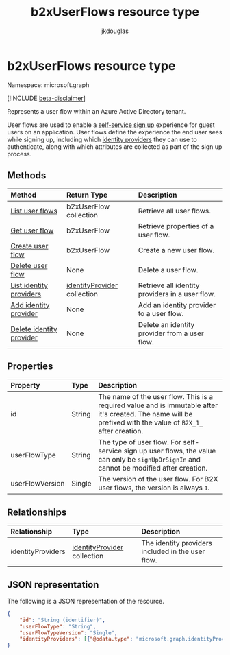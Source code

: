 ﻿---
title: "b2xUserFlows resource type"
description: "Represents a user flow within an Azure Active Directory tenant."
localization_priority: Priority
doc_type: resourcePageType
ms.prod: "microsoft-identity-platform"
author: "jkdouglas"
---

# b2xUserFlows resource type

Namespace: microsoft.graph

[!INCLUDE [beta-disclaimer](../../includes/beta-disclaimer.md)]

Represents a user flow within an Azure Active Directory tenant.

User flows are used to enable a [self-service sign up](https://docs.microsoft.com/azure/active-directory/external-identities/self-service-sign-up-overview) experience for guest users on an application. User flows define the experience the end user sees while signing up, including which [identity providers](https://docs.microsoft.com/azure/active-directory/external-identities/identity-providers) they can use to authenticate, along with which attributes are collected as part of the sign up process.

## Methods

| Method                                                                     | Return Type                                                     | Description                                     |
| :------------------------------------------------------------------------- | :-------------------------------------------------------------- | :---------------------------------------------- |
| [List user flows](../api/b2xuserflows-list.md)                             | b2xUserFlow collection                                          | Retrieve all user flows.                        |
| [Get user flow](../api/b2xuserflows-get.md)                                | b2xUserFlow                                                     | Retrieve properties of a user flow.             |
| [Create user flow](../api/b2xuserflow-post-b2xuserflows.md)                | b2xUserFlow                                                     | Create a new user flow.                         |
| [Delete user flow](../api/b2xuserflows-delete.md)                          | None                                                            | Delete a user flow.                             |
| [List identity providers](../api/b2xuserflows-list-identityproviders.md)   | [identityProvider](../resources/identityProvider.md) collection | Retrieve all identity providers in a user flow. |
| [Add identity provider](../api/b2xuserflows-update-identityprovider.md)    | None                                                            | Add an identity provider to a user flow.        |
| [Delete identity provider](../api/b2xuserflows-delete-identityprovider.md) | None                                                            | Delete an identity provider from a user flow.   |

## Properties

| Property        | Type   | Description                                                                                                                                                   |
| :-------------- | :----- | :------------------------------------------------------------------------------------------------------------------------------------------------------------ |
| id              | String | The name of the user flow. This is a required value and is immutable after it's created. The name will be prefixed with the value of `B2X_1_` after creation. |
| userFlowType    | String | The type of user flow. For self-service sign up user flows, the value can only be `signUpOrSignIn` and cannot be modified after creation.                     |
| userFlowVersion | Single | The version of the user flow. For B2X user flows, the version is always `1`.                                                                                  |

## Relationships

| Relationship      | Type                                                            | Description                                       |
| :---------------- | :-------------------------------------------------------------- | :------------------------------------------------ |
| identityProviders | [identityProvider](../resources/identityprovider.md) collection | The identity providers included in the user flow. |

## JSON representation

The following is a JSON representation of the resource.

<!-- {
  "blockType": "resource",
  "@odata.type": "microsoft.graph.b2xIdentityUserFlow",
  "optionalProperties": [],
  "keyProperty": "id"
} -->

```json
{
    "id": "String (identifier)",
    "userFlowType": "String",
    "userFlowTypeVersion": "Single",
    "identityProviders": [{"@odata.type": "microsoft.graph.identityProvider"}]
}
```
